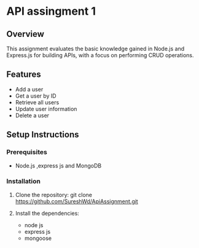 # API assingment 1

## Overview
This assignment evaluates the basic knowledge gained in Node.js and Express.js for building APIs, with a focus on performing CRUD operations.

## Features
- Add a user
- Get a user by ID
- Retrieve all users
- Update user information
- Delete a user


## Setup Instructions

### Prerequisites
- Node.js ,express js and MongoDB

### Installation
1. Clone the repository:
   git clone https://github.com/SureshWd/ApiAssignment.git
   
2. Install the dependencies:
   - node js
   - express js
   - mongoose
